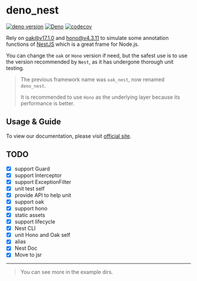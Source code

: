 # deno_nest

[![deno version](https://img.shields.io/badge/deno-^2.0.0-blue?logo=deno)](https://github.com/denoland/deno)
[![Deno](https://github.com/jiawei397/deno-nest/actions/workflows/deno.yml/badge.svg)](https://github.com/jiawei397/deno-nest/actions/workflows/deno.yml)
[![codecov](https://codecov.io/gh/jiawei397/deno-nest/branch/main/graph/badge.svg?token=NKP41TU4SL)](https://codecov.io/gh/jiawei397/deno-nest)

Rely on [oak@v17.1.0](https://deno.land/x/oak@v17.1.0/mod.ts) and
[hono@v4.3.11](https://deno.land/x/hono@v4.3.11/mod.ts) to simulate some
annotation functions of [NestJS](https://docs.nestjs.com/) which is a great
frame for Node.js.

You can change the `oak` or `Hono` version if need, but the safest use is to use
the version recommended by `Nest`, as it has undergone thorough unit testing.

> The previous framework name was `oak_nest`, now renamed `deno_nest`.
>
> It is recommended to use `Hono` as the underlying layer because its
> performance is better.

## Usage & Guide

To view our documentation, please visit
[official site](https://nests.deno.dev/en-US).

## TODO

- [x] support Guard
- [x] support Interceptor
- [x] support ExceptionFilter
- [x] unit test self
- [x] provide API to help unit
- [x] support oak
- [x] support hono
- [x] static assets
- [x] support lifecycle
- [x] Nest CLI
- [x] unit Hono and Oak self
- [x] alias
- [x] Nest Doc
- [x] Move to jsr

---

> You can see more in the example dirs.
